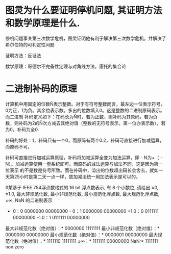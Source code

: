 #  图灵为什么要证明停机问题, 其证明方法和数学原理是什么.

停机问题事关第三次数学危机，图灵证明他有利于解决第三次数学危机。并解决了希尔伯特的可判定性问题

证明方法：反证法

数学原理：哥德尔不完备性定理与对角线方法，康托的集合论

#  二进制补码的原理

计算机中用固定的位数Ñ表示整数。对于有符号整数而言，最左边一位表示符号，0为正，1为负。其余位表示数。多出的位数填入0。这是整数的二进制原码表示。而二进制
补码定义如下：在码长为Ñ时，若为正数，则补码为其原码，若为负数，则补码为2的Ñ次方减去其绝对值（整数的无符号表示，第一位亦表示数），若为0，补码为全0.

补码的好处：1，补码只有一个0，而原码有两个0.2，补码可直接进行加减运算，而原码不可。

补码可直接进行加减运算原理，补码将加减运算全变为加法运算，即 -  N为+（ -  N）。加减运算使用一套系统即可。而原码的减法运算与加法不同，这是因为第一位表示
的不是数是符号所致。而在补码中，溢出的位数超出码长会舍去，就如一天第25小时是第二天一点一样，故加减法统一用加法表示是可以的。

#某基于 IEEE 754浮点数格式的 16 bit 浮点数表示, 有 8 个小数位, 请给出 ±0, ±1.0, 最大非规范化数, 最小非规范化数, 最小规范化浮点数, 最大规范化浮点数,
±∞, NaN 的二进制表示 
+ 0：0 0000000 00000000  -  0：1 0000000 00000000 +1.0：0 0111111 00000000 -1.0：1  0111111 00000000

最大非规范化数（绝对值）：* 0000000 11111111
最小非规范化数（绝对值）：* 0000000 00000000
最小规范化数（绝对值）：* 0000001 00000000
最大规范化数（绝对值）：*  1111110 11111111
±∞：* 1111111 00000000
NaN:* 1111111 non zero
